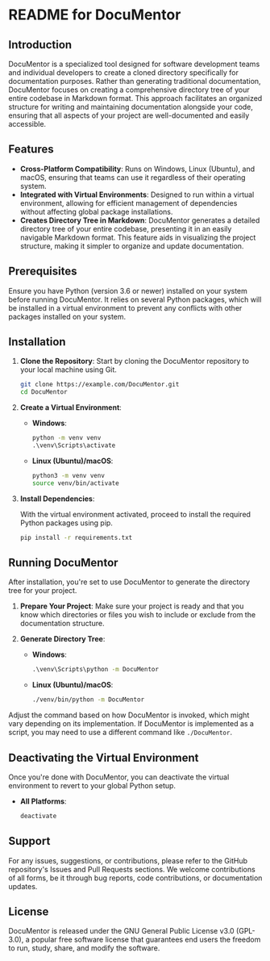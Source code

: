 # README for DocuMentor

## Introduction

DocuMentor is a specialized tool designed for software development teams and individual developers to create a cloned directory specifically for documentation purposes. Rather than generating traditional documentation, DocuMentor focuses on creating a comprehensive directory tree of your entire codebase in Markdown format. This approach facilitates an organized structure for writing and maintaining documentation alongside your code, ensuring that all aspects of your project are well-documented and easily accessible.

## Features

- **Cross-Platform Compatibility**: Runs on Windows, Linux (Ubuntu), and macOS, ensuring that teams can use it regardless of their operating system.
- **Integrated with Virtual Environments**: Designed to run within a virtual environment, allowing for efficient management of dependencies without affecting global package installations.
- **Creates Directory Tree in Markdown**: DocuMentor generates a detailed directory tree of your entire codebase, presenting it in an easily navigable Markdown format. This feature aids in visualizing the project structure, making it simpler to organize and update documentation.

## Prerequisites

Ensure you have Python (version 3.6 or newer) installed on your system before running DocuMentor. It relies on several Python packages, which will be installed in a virtual environment to prevent any conflicts with other packages installed on your system.

## Installation

1. **Clone the Repository**: Start by cloning the DocuMentor repository to your local machine using Git.

    ```bash
    git clone https://example.com/DocuMentor.git
    cd DocuMentor
    ```

2. **Create a Virtual Environment**:

    - **Windows**:

        ```cmd
        python -m venv venv
        .\venv\Scripts\activate
        ```

    - **Linux (Ubuntu)/macOS**:

        ```bash
        python3 -m venv venv
        source venv/bin/activate
        ```

3. **Install Dependencies**:

    With the virtual environment activated, proceed to install the required Python packages using pip.

    ```bash
    pip install -r requirements.txt
    ```

## Running DocuMentor

After installation, you're set to use DocuMentor to generate the directory tree for your project.

1. **Prepare Your Project**: Make sure your project is ready and that you know which directories or files you wish to include or exclude from the documentation structure.

2. **Generate Directory Tree**:

    - **Windows**:

        ```cmd
        .\venv\Scripts\python -m DocuMentor
        ```

    - **Linux (Ubuntu)/macOS**:

        ```bash
        ./venv/bin/python -m DocuMentor
        ```

Adjust the command based on how DocuMentor is invoked, which might vary depending on its implementation. If DocuMentor is implemented as a script, you may need to use a different command like `./DocuMentor`.

## Deactivating the Virtual Environment

Once you're done with DocuMentor, you can deactivate the virtual environment to revert to your global Python setup.

- **All Platforms**:

    ```bash
    deactivate
    ```

## Support

For any issues, suggestions, or contributions, please refer to the GitHub repository's Issues and Pull Requests sections. We welcome contributions of all forms, be it through bug reports, code contributions, or documentation updates.

## License

DocuMentor is released under the GNU General Public License v3.0 (GPL-3.0), a popular free software license that guarantees end users the freedom to run, study, share, and modify the software.